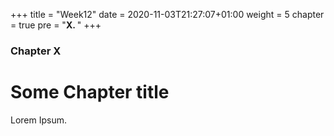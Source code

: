 +++
title = "Week12"
date = 2020-11-03T21:27:07+01:00
weight = 5
chapter = true
pre = "<b>X. </b>"
+++

### Chapter X

# Some Chapter title

Lorem Ipsum.